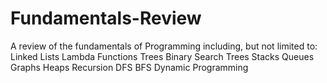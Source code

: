 # Fundamentals-Review
A review of the fundamentals of Programming including, but not limited to:
Linked Lists
Lambda Functions
Trees
Binary Search Trees
Stacks
Queues
Graphs
Heaps
Recursion
DFS
BFS
Dynamic Programming
